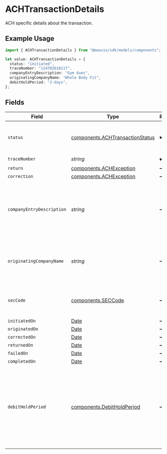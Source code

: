 # ACHTransactionDetails

ACH specific details about the transaction.

## Example Usage

```typescript
import { ACHTransactionDetails } from "@moovio/sdk/models/components";

let value: ACHTransactionDetails = {
  status: "initiated",
  traceNumber: "124782618117",
  companyEntryDescription: "Gym dues",
  originatingCompanyName: "Whole Body Fit",
  debitHoldPeriod: "2-days",
};
```

## Fields

| Field                                                                                                                                       | Type                                                                                                                                        | Required                                                                                                                                    | Description                                                                                                                                 | Example                                                                                                                                     |
| ------------------------------------------------------------------------------------------------------------------------------------------- | ------------------------------------------------------------------------------------------------------------------------------------------- | ------------------------------------------------------------------------------------------------------------------------------------------- | ------------------------------------------------------------------------------------------------------------------------------------------- | ------------------------------------------------------------------------------------------------------------------------------------------- |
| `status`                                                                                                                                    | [components.ACHTransactionStatus](../../models/components/achtransactionstatus.md)                                                          | :heavy_check_mark:                                                                                                                          | Status of a transaction within the ACH lifecycle.                                                                                           |                                                                                                                                             |
| `traceNumber`                                                                                                                               | *string*                                                                                                                                    | :heavy_check_mark:                                                                                                                          | N/A                                                                                                                                         | 124782618117                                                                                                                                |
| `return`                                                                                                                                    | [components.ACHException](../../models/components/achexception.md)                                                                          | :heavy_minus_sign:                                                                                                                          | N/A                                                                                                                                         |                                                                                                                                             |
| `correction`                                                                                                                                | [components.ACHException](../../models/components/achexception.md)                                                                          | :heavy_minus_sign:                                                                                                                          | N/A                                                                                                                                         |                                                                                                                                             |
| `companyEntryDescription`                                                                                                                   | *string*                                                                                                                                    | :heavy_minus_sign:                                                                                                                          | An optional override of the default NACHA company entry description for a transfer.                                                         | Gym dues                                                                                                                                    |
| `originatingCompanyName`                                                                                                                    | *string*                                                                                                                                    | :heavy_minus_sign:                                                                                                                          | An optional override of the default NACHA company name for a transfer.                                                                      | Whole Body Fit                                                                                                                              |
| `secCode`                                                                                                                                   | [components.SECCode](../../models/components/seccode.md)                                                                                    | :heavy_minus_sign:                                                                                                                          | Code used to identify the ACH authorization method.                                                                                         |                                                                                                                                             |
| `initiatedOn`                                                                                                                               | [Date](https://developer.mozilla.org/en-US/docs/Web/JavaScript/Reference/Global_Objects/Date)                                               | :heavy_minus_sign:                                                                                                                          | N/A                                                                                                                                         |                                                                                                                                             |
| `originatedOn`                                                                                                                              | [Date](https://developer.mozilla.org/en-US/docs/Web/JavaScript/Reference/Global_Objects/Date)                                               | :heavy_minus_sign:                                                                                                                          | N/A                                                                                                                                         |                                                                                                                                             |
| `correctedOn`                                                                                                                               | [Date](https://developer.mozilla.org/en-US/docs/Web/JavaScript/Reference/Global_Objects/Date)                                               | :heavy_minus_sign:                                                                                                                          | N/A                                                                                                                                         |                                                                                                                                             |
| `returnedOn`                                                                                                                                | [Date](https://developer.mozilla.org/en-US/docs/Web/JavaScript/Reference/Global_Objects/Date)                                               | :heavy_minus_sign:                                                                                                                          | N/A                                                                                                                                         |                                                                                                                                             |
| `failedOn`                                                                                                                                  | [Date](https://developer.mozilla.org/en-US/docs/Web/JavaScript/Reference/Global_Objects/Date)                                               | :heavy_minus_sign:                                                                                                                          | N/A                                                                                                                                         |                                                                                                                                             |
| `completedOn`                                                                                                                               | [Date](https://developer.mozilla.org/en-US/docs/Web/JavaScript/Reference/Global_Objects/Date)                                               | :heavy_minus_sign:                                                                                                                          | N/A                                                                                                                                         |                                                                                                                                             |
| `debitHoldPeriod`                                                                                                                           | [components.DebitHoldPeriod](../../models/components/debitholdperiod.md)                                                                    | :heavy_minus_sign:                                                                                                                          | An optional override of your default ACH hold period in banking days. The hold period must be longer than or equal to your default setting. | 2-days                                                                                                                                      |